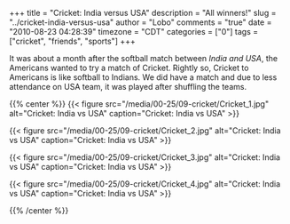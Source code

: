 +++
title = "Cricket: India versus USA"
description = "All winners!"
slug = "../cricket-india-versus-usa"
author = "Lobo"
comments = "true"
date = "2010-08-23 04:28:39"
timezone = "CDT"
categories = ["0"]
tags = ["cricket", "friends", "sports"]
+++

It was about a month after the softball match between _India and USA_, the Americans wanted to try a match of Cricket. Rightly so, Cricket to Americans is like softball to Indians. We did have a match and due to less attendance on USA team, it was played after shuffling the teams.

{{% center %}}
{{< figure src="/media/00-25/09-cricket/Cricket_1.jpg" alt="Cricket: India vs USA" caption="Cricket: India vs USA" >}}

{{< figure src="/media/00-25/09-cricket/Cricket_2.jpg" alt="Cricket: India vs USA" caption="Cricket: India vs USA" >}}

{{< figure src="/media/00-25/09-cricket/Cricket_3.jpg" alt="Cricket: India vs USA" caption="Cricket: India vs USA" >}}

{{< figure src="/media/00-25/09-cricket/Cricket_4.jpg" alt="Cricket: India vs USA" caption="Cricket: India vs USA" >}}

{{% /center %}}
